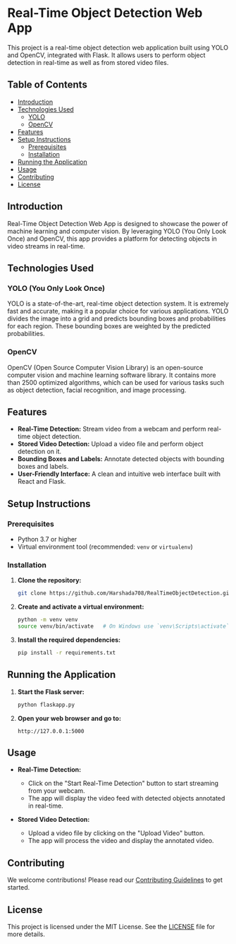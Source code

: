 # Real-Time Object Detection Web App

This project is a real-time object detection web application built using YOLO and OpenCV, integrated with Flask. It allows users to perform object detection in real-time as well as from stored video files.

## Table of Contents

- [Introduction](#introduction)
- [Technologies Used](#technologies-used)
  - [YOLO](#yolo)
  - [OpenCV](#opencv)
- [Features](#features)
- [Setup Instructions](#setup-instructions)
  - [Prerequisites](#prerequisites)
  - [Installation](#installation)
- [Running the Application](#running-the-application)
- [Usage](#usage)
- [Contributing](#contributing)
- [License](#license)

## Introduction

Real-Time Object Detection Web App is designed to showcase the power of machine learning and computer vision. By leveraging YOLO (You Only Look Once) and OpenCV, this app provides a platform for detecting objects in video streams in real-time.

## Technologies Used

### YOLO (You Only Look Once)

YOLO is a state-of-the-art, real-time object detection system. It is extremely fast and accurate, making it a popular choice for various applications. YOLO divides the image into a grid and predicts bounding boxes and probabilities for each region. These bounding boxes are weighted by the predicted probabilities.

### OpenCV

OpenCV (Open Source Computer Vision Library) is an open-source computer vision and machine learning software library. It contains more than 2500 optimized algorithms, which can be used for various tasks such as object detection, facial recognition, and image processing.

## Features

- **Real-Time Detection:** Stream video from a webcam and perform real-time object detection.
- **Stored Video Detection:** Upload a video file and perform object detection on it.
- **Bounding Boxes and Labels:** Annotate detected objects with bounding boxes and labels.
- **User-Friendly Interface:** A clean and intuitive web interface built with React and Flask.

## Setup Instructions

### Prerequisites

- Python 3.7 or higher
- Virtual environment tool (recommended: `venv` or `virtualenv`)

### Installation

1. **Clone the repository:**

    ```bash
    git clone https://github.com/Harshada708/RealTimeObjectDetection.git
    ```

2. **Create and activate a virtual environment:**

    ```bash
    python -m venv venv
    source venv/bin/activate   # On Windows use `venv\Scripts\activate`
    ```

3. **Install the required dependencies:**

    ```bash
    pip install -r requirements.txt
    ```

## Running the Application

1. **Start the Flask server:**

    ```bash
    python flaskapp.py
    ```

2. **Open your web browser and go to:**

    ```
    http://127.0.0.1:5000
    ```

## Usage

- **Real-Time Detection:**
  - Click on the "Start Real-Time Detection" button to start streaming from your webcam.
  - The app will display the video feed with detected objects annotated in real-time.

- **Stored Video Detection:**
  - Upload a video file by clicking on the "Upload Video" button.
  - The app will process the video and display the annotated video.

## Contributing

We welcome contributions! Please read our [Contributing Guidelines](CONTRIBUTING.md) to get started.

## License

This project is licensed under the MIT License. See the [LICENSE](LICENSE) file for more details.

